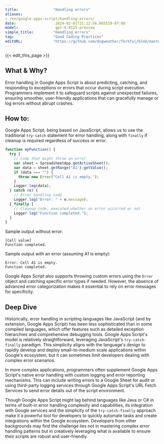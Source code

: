 ```yaml
---
title:                "Handling errors"
aliases:
- /en/google-apps-script/handling-errors/
date:                  2024-02-01T21:12:56.065519-07:00
model:                 gpt-4-0125-preview
simple_title:         "Handling errors"
tag:                  "Good Coding Practices"
editURL:              "https://github.com/dogweather/forkful/blob/master/content/en/google-apps-script/handling-errors.md"
---
```


{{< edit_this_page >}}

## What & Why?

Error handling in Google Apps Script is about predicting, catching, and responding to exceptions or errors that occur during script execution. Programmers implement it to safeguard scripts against unexpected failures, ensuring smoother, user-friendly applications that can gracefully manage or log errors without abrupt crashes.

## How to:

Google Apps Script, being based on JavaScript, allows us to use the traditional `try-catch` statement for error handling, along with `finally` if cleanup is required regardless of success or error.

```javascript
function myFunction() {
  try {
    // Code that might throw an error
    var sheet = SpreadsheetApp.getActiveSheet();
    var data = sheet.getRange("A1").getValue();
    if (data === "") {
      throw new Error("Cell A1 is empty.");
    }
    Logger.log(data);
  } catch (e) {
    // Error handling code
    Logger.log("Error: " + e.message);
  } finally {
    // Cleanup code, executed whether an error occurred or not
    Logger.log("Function completed.");
  }
}
```

Sample output without error:
```
[Cell value]
Function completed.
```

Sample output with an error (assuming A1 is empty):
```
Error: Cell A1 is empty.
Function completed.
```

Google Apps Script also supports throwing custom errors using the `Error` object and catching specific error types if needed. However, the absence of advanced error categorization makes it essential to rely on error messages for specificity.

## Deep Dive

Historically, error handling in scripting languages like JavaScript (and by extension, Google Apps Script) has been less sophisticated than in some compiled languages, which offer features such as detailed exception hierarchies and comprehensive debugging tools. Google Apps Script's model is relatively straightforward, leveraging JavaScript's `try-catch-finally` paradigm. This simplicity aligns with the language's design to rapidly develop and deploy small-to-medium scale applications within Google's ecosystem, but it can sometimes limit developers dealing with complex error scenarios.

In more complex applications, programmers often supplement Google Apps Script's native error handling with custom logging and error reporting mechanisms. This can include writing errors to a Google Sheet for audit or using third-party logging services through Google Apps Script's URL Fetch Services to send error details out of the script environment.

Though Google Apps Script might lag behind languages like Java or C# in terms of built-in error handling complexity and capabilities, its integration with Google services and the simplicity of the `try-catch-finally` approach make it a powerful tool for developers to quickly automate tasks and create integrations within the Google ecosystem. Developers from other backgrounds may find the challenge lies not in mastering complex error handling patterns but in creatively leveraging what is available to ensure their scripts are robust and user-friendly.
